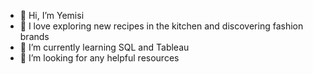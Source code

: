 - 👋 Hi, I’m Yemisi
- 👀 I love exploring new recipes in the kitchen and discovering fashion brands
- 🌱 I’m currently learning SQL and Tableau
- 💞️ I’m looking for any helpful resources
<!---
yakinro/yakinro is a ✨ special ✨ repository because its `README.md` (this file) appears on your GitHub profile.
You can click the Preview link to take a look at your changes.
--->

